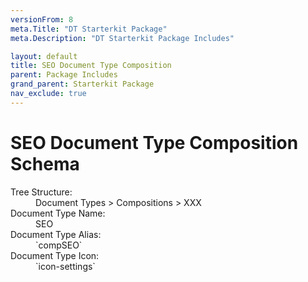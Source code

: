 ```yaml
---
versionFrom: 8
meta.Title: "DT Starterkit Package"
meta.Description: "DT Starterkit Package Includes"

layout: default
title: SEO Document Type Composition
parent: Package Includes
grand_parent: Starterkit Package
nav_exclude: true
---
```


# SEO Document Type Composition Schema

<dl>
    <dt>Tree Structure:</dt> <dd>Document Types > Compositions > XXX</dd>
    <dt>Document Type Name:</dt> <dd>SEO</dd>
    <dt>Document Type Alias:</dt> <dd>`compSEO`</dd>
    <dt>Document Type Icon:</dt> <dd>`icon-settings`</dd>
</dl>